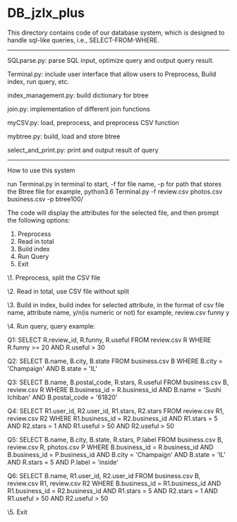 # DB_jzlx_plus

This directory contains code of our database system, which is designed to handle sql-like queries, 
i.e., SELECT-FROM-WHERE.

--------------------------------------------------------------------------------------------------------------------

SQLparse.py: parse SQL input, optimize query and output query result.

Terminal.py: include user interface that allow users to Preprocess, Build index, run query, etc.

index_management.py: build dictionary for btree

join.py: implementation of different join functions

myCSV.py: load, preprocess, and preprocess CSV function

mybtree.py: build, load and store btree

select_and_print.py: print and output result of query

--------------------------------------------------------------------------------------------------------------------

How to use this system

run Terminal.py in terminal to start, -f for file name, -p for path that stores the Btree file
    for example, python3.6 Terminal.py -f review.csv photos.csv business.csv -p btree100/

The code will display the attributes for the selected file, and then prompt the following options:
1. Preprocess
2. Read in total
3. Build index
4. Run Query
5. Exit


\1. Preprocess, split the CSV file

\2. Read in total, use CSV file without split

\3. Build in index, build index for selected attribute, in the format of csv file name, attribute name, y/n(is numeric or not)
   for example, review.csv funny y
   
\4. Run query, query example:
  
  Q1: SELECT R.review_id, R.funny, R.useful FROM review.csv R WHERE R.funny >= 20 AND R.useful > 30
  
  Q2: SELECT B.name, B.city, B.state FROM business.csv B WHERE B.city = 'Champaign' AND B.state = 'IL'
  
  Q3: SELECT B.name, B.postal_code, R.stars, R.useful FROM business.csv B, review.csv R WHERE B.business_id = R.business_id AND B.name = 'Sushi Ichiban' AND B.postal_code = '61820'
  
  Q4: SELECT R1.user_id, R2.user_id, R1.stars, R2.stars FROM review.csv R1, review.csv R2 WHERE R1.business_id = R2.business_id AND R1.stars = 5 AND R2.stars = 1 AND R1.useful > 50 AND R2.useful > 50
  
  Q5: SELECT B.name, B.city, B.state, R.stars, P.label FROM business.csv B, review.csv R, photos.csv P WHERE B.business_id = R.business_id AND B.business_id = P.business_id AND B.city = 'Champaign' AND B.state = 'IL' AND R.stars = 5 AND P.label = 'inside'
  
  Q6: SELECT B.name, R1.user_id, R2.user_id FROM business.csv B, review.csv R1, review.csv R2 WHERE B.business_id = R1.business_id AND R1.business_id = R2.business_id AND R1.stars = 5 AND R2.stars = 1 AND R1.useful > 50 AND R2.useful > 50
  
\5. Exit



